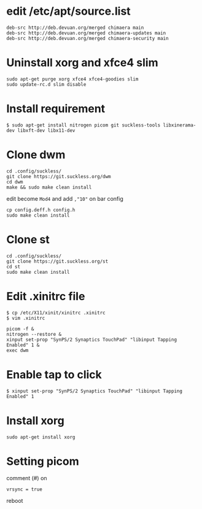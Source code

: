 # edit /etc/apt/source.list
```
deb-src http://deb.devuan.org/merged chimaera main  
deb-src http://deb.devuan.org/merged chimaera-updates main
deb-src http://deb.devuan.org/merged chimaera-security main
```
# Uninstall xorg and xfce4 slim
```
sudo apt-get purge xorg xfce4 xfce4-goodies slim
sudo update-rc.d slim disable
```
# Install requirement
```
$ sudo apt-get install nitrogen picom git suckless-tools libxinerama-dev libxft-dev libx11-dev
```
# Clone dwm
```
cd .config/suckless/
git clone https://git.suckless.org/dwm
cd dwm
make && sudo make clean install
```
edit become `Mod4` and add `,"10"` on bar config
```
cp config.deff.h config.h
sudo make clean install
```
# Clone st
```
cd .config/suckless/
git clone https://git.suckless.org/st
cd st
sudo make clean install
```
# Edit .xinitrc file
```
$ cp /etc/X11/xinit/xinitrc .xinitrc
$ vim .xinitrc
```
```
picom -f &
nitrogen --restore &
xinput set-prop "SynPS/2 Synaptics TouchPad" "libinput Tapping Enabled" 1 &
exec dwm
```
# Enable tap to click
```
$ xinput set-prop "SynPS/2 Synaptics TouchPad" "libinput Tapping Enabled" 1
```
# Install xorg
```
sudo apt-get install xorg
```
# Setting picom
comment (#) on
```
vrsync = true
```
reboot
